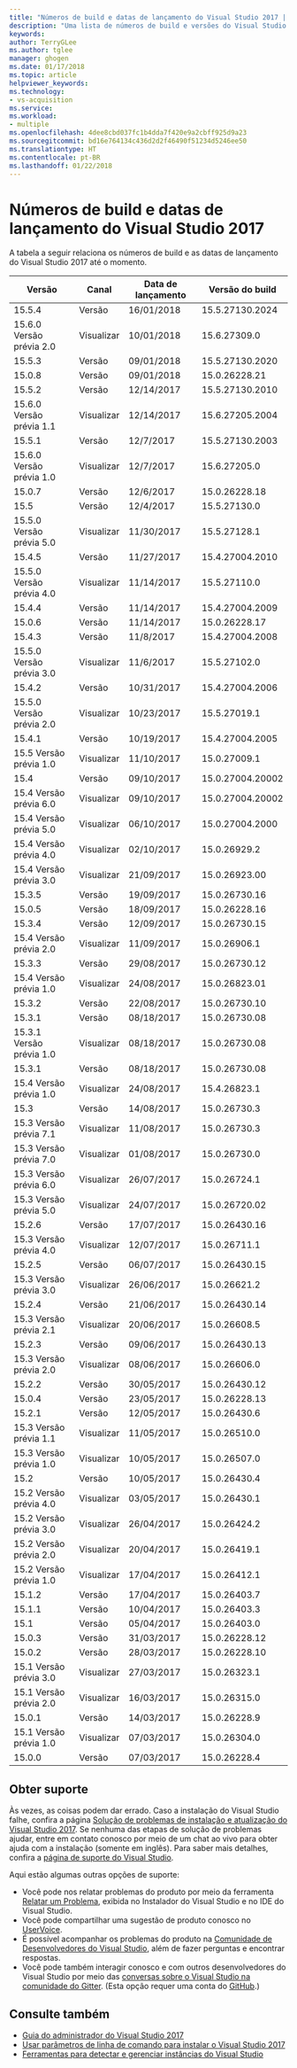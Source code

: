 ```yaml
---
title: "Números de build e datas de lançamento do Visual Studio 2017 | Microsoft Docs"
description: "Uma lista de números de build e versões do Visual Studio 2017 lançadas até o momento."
keywords: 
author: TerryGLee
ms.author: tglee
manager: ghogen
ms.date: 01/17/2018
ms.topic: article
helpviewer_keywords: 
ms.technology:
- vs-acquisition
ms.service: 
ms.workload:
- multiple
ms.openlocfilehash: 4dee8cbd037fc1b4dda7f420e9a2cbff925d9a23
ms.sourcegitcommit: bd16e764134c436d2d2f46490f51234d5246ee50
ms.translationtype: HT
ms.contentlocale: pt-BR
ms.lasthandoff: 01/22/2018
---
```

# <a name="visual-studio-2017-build-numbers-and-release-dates"></a>Números de build e datas de lançamento do Visual Studio 2017
A tabela a seguir relaciona os números de build e as datas de lançamento do Visual Studio 2017 até o momento.

| **Versão**| **Canal** | **Data de lançamento** | **Versão do build** |
| ---------------------- | ----------- | ---------------- | ----------------- |
| 15.5.4 | Versão | 16/01/2018 | 15.5.27130.2024 |
| 15.6.0 Versão prévia 2.0 | Visualizar | 10/01/2018 | 15.6.27309.0 |
| 15.5.3 | Versão | 09/01/2018 | 15.5.27130.2020 |
| 15.0.8 | Versão | 09/01/2018 | 15.0.26228.21 |
| 15.5.2 | Versão | 12/14/2017 | 15.5.27130.2010 |
| 15.6.0 Versão prévia 1.1 | Visualizar | 12/14/2017 | 15.6.27205.2004 |
| 15.5.1 | Versão | 12/7/2017 | 15.5.27130.2003 |
| 15.6.0 Versão prévia 1.0 | Visualizar | 12/7/2017 | 15.6.27205.0 |
| 15.0.7 | Versão | 12/6/2017 | 15.0.26228.18 |
| 15.5 | Versão | 12/4/2017 | 15.5.27130.0 |
| 15.5.0 Versão prévia 5.0 | Visualizar | 11/30/2017 | 15.5.27128.1 |
| 15.4.5 | Versão | 11/27/2017 | 15.4.27004.2010 |
| 15.5.0 Versão prévia 4.0 | Visualizar | 11/14/2017 | 15.5.27110.0 |
| 15.4.4 | Versão | 11/14/2017 | 15.4.27004.2009 |
| 15.0.6 | Versão | 11/14/2017 | 15.0.26228.17 |
| 15.4.3 | Versão | 11/8/2017 | 15.4.27004.2008 |
| 15.5.0 Versão prévia 3.0 | Visualizar | 11/6/2017 | 15.5.27102.0 |
| 15.4.2 | Versão | 10/31/2017 | 15.4.27004.2006 |
| 15.5.0 Versão prévia 2.0 | Visualizar | 10/23/2017 | 15.5.27019.1 |
| 15.4.1 | Versão | 10/19/2017 | 15.4.27004.2005 |
| 15.5 Versão prévia 1.0 | Visualizar | 11/10/2017 | 15.0.27009.1 |
| 15.4 | Versão | 09/10/2017 | 15.0.27004.20002 |
| 15.4 Versão prévia 6.0 | Visualizar | 09/10/2017| 15.0.27004.20002 |
| 15.4 Versão prévia 5.0 | Visualizar | 06/10/2017 | 15.0.27004.2000 |
| 15.4 Versão prévia 4.0 | Visualizar | 02/10/2017 | 15.0.26929.2 |
| 15.4 Versão prévia 3.0 | Visualizar | 21/09/2017 | 15.0.26923.00 |
| 15.3.5 | Versão | 19/09/2017 | 15.0.26730.16 |
| 15.0.5 | Versão | 18/09/2017 | 15.0.26228.16 |
| 15.3.4 | Versão | 12/09/2017 | 15.0.26730.15 |
| 15.4 Versão prévia 2.0 | Visualizar | 11/09/2017 | 15.0.26906.1 |
| 15.3.3| Versão | 29/08/2017 | 15.0.26730.12 |
| 15.4 Versão prévia 1.0 | Visualizar | 24/08/2017 | 15.0.26823.01 |
| 15.3.2 | Versão | 22/08/2017 | 15.0.26730.10 |
| 15.3.1 | Versão | 08/18/2017 | 15.0.26730.08 |
| 15.3.1 Versão prévia 1.0 | Visualizar | 08/18/2017 | 15.0.26730.08 |
| 15.3.1  | Versão | 08/18/2017 | 15.0.26730.08 |
| 15.4 Versão prévia 1.0 | Visualizar | 24/08/2017 | 15.4.26823.1 |
| 15.3 | Versão | 14/08/2017 | 15.0.26730.3 |
| 15.3 Versão prévia 7.1 | Visualizar | 11/08/2017 | 15.0.26730.3 |
| 15.3 Versão prévia 7.0 | Visualizar | 01/08/2017 | 15.0.26730.0 |
| 15.3 Versão prévia 6.0 | Visualizar | 26/07/2017 | 15.0.26724.1 |
| 15.3 Versão prévia 5.0 | Visualizar | 24/07/2017 | 15.0.26720.02 |
| 15.2.6  | Versão | 17/07/2017 | 15.0.26430.16 |
| 15.3 Versão prévia 4.0 | Visualizar | 12/07/2017 | 15.0.26711.1 |
| 15.2.5  | Versão | 06/07/2017 | 15.0.26430.15 |
| 15.3 Versão prévia 3.0 | Visualizar | 26/06/2017 | 15.0.26621.2 |
| 15.2.4  | Versão | 21/06/2017 | 15.0.26430.14 |
| 15.3 Versão prévia 2.1 | Visualizar | 20/06/2017 | 15.0.26608.5 |
| 15.2.3  | Versão | 09/06/2017 | 15.0.26430.13 |
| 15.3 Versão prévia 2.0 | Visualizar | 08/06/2017 | 15.0.26606.0 |
| 15.2.2  | Versão | 30/05/2017 | 15.0.26430.12 |
| 15.0.4  | Versão | 23/05/2017 | 15.0.26228.13 |
| 15.2.1  | Versão | 12/05/2017 | 15.0.26430.6 |
| 15.3 Versão prévia 1.1 | Visualizar | 11/05/2017 | 15.0.26510.0 |
| 15.3 Versão prévia 1.0 | Visualizar | 10/05/2017 | 15.0.26507.0 |
| 15.2 | Versão | 10/05/2017 | 15.0.26430.4 |
| 15.2 Versão prévia 4.0 | Visualizar | 03/05/2017 | 15.0.26430.1 |
| 15.2 Versão prévia 3.0 | Visualizar| 26/04/2017 | 15.0.26424.2 |
| 15.2 Versão prévia 2.0 | Visualizar | 20/04/2017 | 15.0.26419.1 |
| 15.2 Versão prévia 1.0 | Visualizar | 17/04/2017 | 15.0.26412.1 |
| 15.1.2  | Versão | 17/04/2017 | 15.0.26403.7 |
| 15.1.1 | Versão | 10/04/2017 | 15.0.26403.3 |
| 15.1 | Versão | 05/04/2017 | 15.0.26403.0 |
| 15.0.3  | Versão | 31/03/2017 | 15.0.26228.12 |
| 15.0.2 | Versão | 28/03/2017 | 15.0.26228.10 |
| 15.1 Versão prévia 3.0 | Visualizar | 27/03/2017 | 15.0.26323.1 |
| 15.1 Versão prévia 2.0 | Visualizar | 16/03/2017 | 15.0.26315.0 |
| 15.0.1  | Versão | 14/03/2017 | 15.0.26228.9 |
| 15.1 Versão prévia 1.0 | Visualizar | 07/03/2017 | 15.0.26304.0 |
| 15.0.0 | Versão | 07/03/2017 | 15.0.26228.4 |

## <a name="get-support"></a>Obter suporte
Às vezes, as coisas podem dar errado. Caso a instalação do Visual Studio falhe, confira a página [Solução de problemas de instalação e atualização do Visual Studio 2017](troubleshooting-installation-issues.md). Se nenhuma das etapas de solução de problemas ajudar, entre em contato conosco por meio de um chat ao vivo para obter ajuda com a instalação (somente em inglês). Para saber mais detalhes, confira a [página de suporte do Visual Studio](https://www.visualstudio.com/vs/support/#talktous).

Aqui estão algumas outras opções de suporte:
* Você pode nos relatar problemas do produto por meio da ferramenta [Relatar um Problema](../ide/how-to-report-a-problem-with-visual-studio-2017.md), exibida no Instalador do Visual Studio e no IDE do Visual Studio.
* Você pode compartilhar uma sugestão de produto conosco no [UserVoice](https://visualstudio.uservoice.com/forums/121579).
* É possível acompanhar os problemas do produto na [Comunidade de Desenvolvedores do Visual Studio](https://developercommunity.visualstudio.com/), além de fazer perguntas e encontrar respostas.
* Você pode também interagir conosco e com outros desenvolvedores do Visual Studio por meio das [conversas sobre o Visual Studio na comunidade do Gitter](https://gitter.im/Microsoft/VisualStudio).  (Esta opção requer uma conta do [GitHub](https://github.com/).)

## <a name="see-also"></a>Consulte também
* [Guia do administrador do Visual Studio 2017](visual-studio-administrator-guide.md)
* [Usar parâmetros de linha de comando para instalar o Visual Studio 2017](use-command-line-parameters-to-install-visual-studio.md)
* [Ferramentas para detectar e gerenciar instâncias do Visual Studio](tools-for-managing-visual-studio-instances.md)
